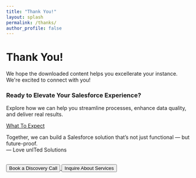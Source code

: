 ```yaml
---
title: "Thank You!"
layout: splash
permalink: /thanks/
author_profile: false
---
```


<h1 class="centered-heading">Thank You!</h1>

We hope the downloaded content helps you excellerate your instance. We're excited to connect with you!

### Ready to Elevate Your Salesforce Experience?

Explore how we can help you streamline processes, enhance data quality, and deliver real results.

[What To Expect](https://www.loveunited.solutions/our-services) <br>

Together, we can build a Salesforce solution that’s not just functional — but future-proof. <br>
— Love unITed Solutions

<br>

<!-- Button section -->
<div class="button-container">
  <a href="https://calendar.app.google/KtFfzRHRmS41CmtZ7" target="_blank" rel="noopener noreferrer">
    <button class="large-centered-button">Book a Discovery Call</button>
  </a>
  <a href="https://app.formbricks.com/s/cmatz49ts052zu2014tacgoxc" target="_blank" rel="noopener noreferrer">
    <button class="large-centered-button">Inquire About Services</button>
  </a>
</div>
